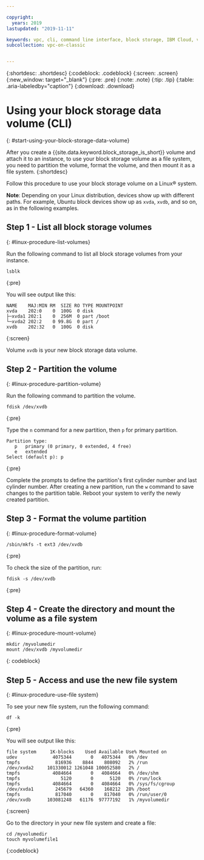 ```yaml
---

copyright:
  years: 2019
lastupdated: "2019-11-11"

keywords: vpc, cli, command line interface, block storage, IBM Cloud, virtual private cloud, block storage, volume
subcollection: vpc-on-classic


---
```


{:shortdesc: .shortdesc}
{:codeblock: .codeblock}
{:screen: .screen}
{:new_window: target="_blank"}
{:pre: .pre}
{:note: .note}
{:tip: .tip}
{:table: .aria-labeledby="caption"}
{:download: .download}

# Using your block storage data volume (CLI)
{: #start-using-your-block-storage-data-volume}

After you create a {{site.data.keyword.block_storage_is_short}} volume and attach it to an instance, to use your block storage volume as a file system, you need to partition the volume, format the volume, and then mount it as a file system.
{:shortdesc}

Follow this procedure to use your block storage volume on a Linux&reg; system.

**Note**: Depending on your Linux distribution, devices show up with different paths. For example, Ubuntu block devices show up as `xvda`, `xvdb`, and so on, as in the following examples.

## Step 1 - List all block storage volumes
{: #linux-procedure-list-volumes}

Run the following command to list all block storage volumes from your instance.

```
lsblk
```
{:pre}

You will see output like this:

```
NAME    MAJ:MIN RM  SIZE RO TYPE MOUNTPOINT
xvda    202:0    0  100G  0 disk
├─xvda1 202:1    0  256M  0 part /boot
└─xvda2 202:2    0 99.8G  0 part /
xvdb    202:32   0  100G  0 disk
```
{:screen}

Volume `xvdb` is your new block storage data volume.

## Step 2 - Partition the volume
{: #linux-procedure-partition-volume}

Run the following command to partition the volume.

```
fdisk /dev/xvdb
```
{:pre}

Type the `n` command for a new partition, then `p` for primary partition.

```
Partition type:
   p   primary (0 primary, 0 extended, 4 free)
   e   extended
Select (default p): p
```
{:pre}

Complete the prompts to define the partition's first cylinder number and last cylinder number.  After creating a new partition, run the `w` command to save changes to the partition table. Reboot your system to verify the newly created partition.

## Step 3 - Format the volume partition
{: #linux-procedure-format-volume}

```
/sbin/mkfs -t ext3 /dev/xvdb
```
{:pre}

To check the size of the partition, run:

```
fdisk -s /dev/xvdb
```
{:pre}

## Step 4 - Create the directory and mount the volume as a file system
{: #linux-procedure-mount-volume}

```
mkdir /myvolumedir
mount /dev/xvdb /myvolumedir
```
{: codeblock}

## Step 5 - Access and use the new file system
{: #linux-procedure-use-file system}

To see your new file system, run the following command:

```
df -k
```
{:pre}

You will see output like this:

```
file system     1K-blocks    Used Available Use% Mounted on
udev             4075344       0   4075344   0% /dev
tmpfs             816936    8844    808092   2% /run
/dev/xvda2     101330012 1261048 100052580   2% /
tmpfs            4084664       0   4084664   0% /dev/shm
tmpfs               5120       0      5120   0% /run/lock
tmpfs            4084664       0   4084664   0% /sys/fs/cgroup
/dev/xvda1        245679   64360    168212  28% /boot
tmpfs             817040       0    817040   0% /run/user/0
/dev/xvdb      103081248   61176  97777192   1% /myvolumedir
```
{:screen}

Go to the directory in your new file system and create a file:

```
cd /myvolumedir
touch myvolumefile1
```
{:codeblock}
